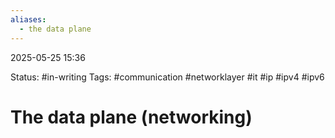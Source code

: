 ```yaml
---
aliases:
  - the data plane
---
```

2025-05-25 15:36

Status: #in-writing 
Tags: #communication #networklayer #it #ip #ipv4 #ipv6 

# The data plane (networking)



